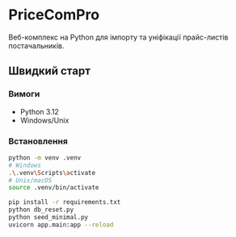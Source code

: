 # PriceComPro

Веб-комплекс на Python для імпорту та уніфікації прайс-листів постачальників.

## Швидкий старт

### Вимоги
- Python 3.12
- Windows/Unix

### Встановлення
```bash
python -m venv .venv
# Windows
.\.venv\Scripts\activate
# Unix/macOS
source .venv/bin/activate

pip install -r requirements.txt
python db_reset.py
python seed_minimal.py
uvicorn app.main:app --reload

